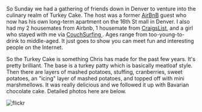 So Sunday we had a gathering of friends down in Denver to venture into the culinary realm of Turkey Cake. The host was a former [AirBnB](http://airbnb.com) guest who now has his own long-term apartment on the 16th St mall in Denver. I also had my 2 housemates from Airbnb, 1 housemate from [CraigsList](http://craigslist.org), and a girl who stayed with me via [CouchSurfing ](http://couchsurfing.org). Ages range from too-young-to-drink to middle-aged. It just goes to show you can meet fun and interesting people on the Internet.

So the Turkey Cake is something Chris has made for the past few years. It's pretty brilliant. The base is a turkey patty which is basically meatloaf style. Then there are layers of mashed potatoes, stuffing, cranberries, sweet potatoes, an "icing" layer of mashed potatoes, and topped off with mini marshmellows. It was really delicious and we followed it up with Bavarian chocolate cake. Detailed photos here are below.

![flickr](https://www.flickr.com/photos/88096431@N00/sets/72157632915564844/)
